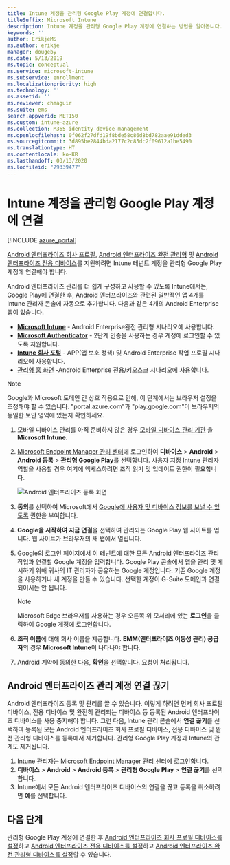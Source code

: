```yaml
---
title: Intune 계정을 관리형 Google Play 계정에 연결합니다.
titleSuffix: Microsoft Intune
description: Intune 계정을 관리형 Google Play 계정에 연결하는 방법을 알아봅니다.
keywords: ''
author: ErikjeMS
ms.author: erikje
manager: dougeby
ms.date: 5/13/2019
ms.topic: conceptual
ms.service: microsoft-intune
ms.subservice: enrollment
ms.localizationpriority: high
ms.technology: ''
ms.assetid: ''
ms.reviewer: chmaguir
ms.suite: ems
search.appverid: MET150
ms.custom: intune-azure
ms.collection: M365-identity-device-management
ms.openlocfilehash: 0f062f27dfd19f8bde58c86d8bd782aae91dded3
ms.sourcegitcommit: 3d895be2844bda2177c2c85dc2f09612a1be5490
ms.translationtype: HT
ms.contentlocale: ko-KR
ms.lasthandoff: 03/13/2020
ms.locfileid: "79339477"
---
```

# <a name="connect-your-intune-account-to-your-managed-google-play-account"></a>Intune 계정을 관리형 Google Play 계정에 연결

[!INCLUDE [azure_portal](../includes/azure_portal.md)]

[Android 엔터프라이즈 회사 프로필](android-work-profile-enroll.md), [Android 엔터프라이즈 완전 관리형](android-fully-managed-enroll.md) 및 [Android 엔터프라이즈 전용 디바이스](android-kiosk-enroll.md)를 지원하려면 Intune 테넌트 계정을 관리형 Google Play 계정에 연결해야 합니다.  

Android 엔터프라이즈 관리를 더 쉽게 구성하고 사용할 수 있도록 Intune에서는, Google Play에 연결한 후, Android 엔터프라이즈와 관련된 일반적인 앱 4개를 Intune 관리자 콘솔에 자동으로 추가합니다. 다음과 같은 4개의 Android Enterprise 앱이 있습니다.

- **[Microsoft Intune](https://play.google.com/store/apps/details?id=com.microsoft.intune)** - Android Enterprise완전 관리형 시나리오에 사용합니다.
- **[Microsoft Authenticator](https://play.google.com/store/apps/details?id=com.azure.authenticator)** - 2단계 인증을 사용하는 경우 계정에 로그인할 수 있도록 지원합니다.
- **[Intune 회사 포털](https://play.google.com/store/apps/details?id=com.microsoft.windowsintune.companyportal)** - APP(앱 보호 정책) 및 Android Enterprise 작업 프로필 시나리오에 사용합니다.
- [관리형 홈 화면](https://play.google.com/store/apps/details?id=com.microsoft.launcher.enterprise) -Android Enterprise 전용/키오스크 시나리오에 사용합니다.

> [!NOTE]
> Google과 Microsoft 도메인 간 상호 작용으로 인해, 이 단계에서는 브라우저 설정을 조정해야 할 수 있습니다.  "portal.azure.com"과 "play.google.com"이 브라우저의 동일한 보안 영역에 있는지 확인하세요.

1. 모바일 디바이스 관리를 아직 준비하지 않은 경우  [모바일 디바이스 관리 기관](../fundamentals/mdm-authority-set.md) 을 **Microsoft Intune**.
2. [Microsoft Endpoint Manager 관리 센터](https://go.microsoft.com/fwlink/?linkid=2109431)에 로그인하여 **디바이스** > **Android** > **Android 등록** > **관리형 Google Play**를 선택합니다.  사용자 지정 Intune 관리자 역할을 사용할 경우 여기에 액세스하려면 조직 읽기 및 업데이트 권한이 필요합니다.
   
   ![Android 엔터프라이즈 등록 화면](./media/connect-intune-android-enterprise/android-work-bind.png)

3. **동의**를 선택하여 Microsoft에서 [Google에 사용자 및 디바이스 정보를 보낼 수 있도록](../protect/data-intune-sends-to-google.md) 권한을 부여합니다. 
   
4. **Google을 시작하여 지금 연결**을 선택하여 관리되는 Google Play 웹 사이트를 엽니다. 웹 사이트가 브라우저의 새 탭에서 열립니다.
  
5. Google의 로그인 페이지에서 이 테넌트에 대한 모든 Android 엔터프라이즈 관리 작업과 연결할 Google 계정을 입력합니다. Google Play 콘솔에서 앱을 관리 및 게시하기 위해 귀사의 IT 관리자가 공유하는 Google 계정입니다. 기존 Google 계정을 사용하거나 새 계정을 만들 수 있습니다. 선택한 계정이 G-Suite 도메인과 연결되어서는 안 됩니다.
    
    > [!Note]
    > Microsoft Edge 브라우저를 사용하는 경우 오른쪽 위 모서리에 있는 **로그인**을 클릭하여 Google 계정에 로그인합니다.

6. **조직 이름**에 대해 회사 이름을 제공합니다. **EMM(엔터프라이즈 이동성 관리) 공급자**의 경우 **Microsoft Intune**이 나타나야 합니다.

7. Android 계약에 동의한 다음, **확인**을 선택합니다. 요청이 처리됩니다.

## <a name="disconnect-your-android-enterprise-administrative-account"></a>Android 엔터프라이즈 관리 계정 연결 끊기

Android 엔터프라이즈 등록 및 관리를 끌 수 있습니다. 이렇게 하려면 먼저 회사 프로필 디바이스, 전용 디바이스 및 완전히 관리되는 디바이스 등 등록된 Android 엔터프라이즈 디바이스를 사용 중지해야 합니다. 그런 다음, Intune 관리 콘솔에서 **연결 끊기**를 선택하여 등록된 모든 Android 엔터프라이즈 회사 프로필 디바이스, 전용 디바이스 및 완전 관리형 디바이스를 등록에서 제거합니다. 관리형 Google Play 계정과 Intune의 관계도 제거됩니다.

1. Intune 관리자는 [Microsoft Endpoint Manager 관리 센터](https://go.microsoft.com/fwlink/?linkid=2109431)에 로그인합니다.
2. **디바이스** > **Android** > **Android 등록** > **관리형 Google Play** > **연결 끊기**를 선택합니다.
3. Intune에서 모든 Android 엔터프라이즈 디바이스의 연결을 끊고 등록을 취소하려면 **예**를 선택합니다.

## <a name="next-steps"></a>다음 단계

관리형 Google Play 계정에 연결한 후 [Android 엔터프라이즈 회사 프로필 디바이스를 설정](android-work-profile-enroll.md)하고 [Android 엔터프라이즈 전용 디바이스를 설정](android-kiosk-enroll.md)하고 [Android 엔터프라이즈 완전 관리형 디바이스를 설정](android-fully-managed-enroll.md)할 수 있습니다.
